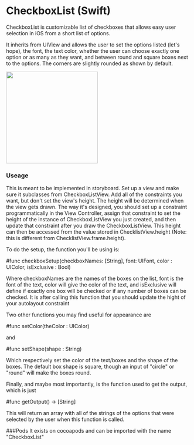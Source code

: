 # CheckboxList (Swift)

CheckboxList is customizable list of checkboxes that allows easy user selection in iOS from a short list of options.

It inherits from UIView and allows the user to set the options listed (let's hope), the font, the text color, whether the user can choose exactly one option or as many as they want, and between round and square boxes next to the options. The corners are slightly rounded as shown by default.



<img src="http://i.imgur.com/SJQj4BI.png" width="250">

### Useage

This is meant to be implemented in storyboard. Set up a view and make sure it subclasses from CheckboxListView. Add all of the constraints you want, but don't set the view's height. The height will be determined when the view gets drawn. The way it's designed, you should set up a constraint programmatically in the View Controller, assign that constraint to set the height of the instance of CheckboxListView you just created, and then update that constraint after you draw the CheckboxListView. This height can then be accessed from the value stored in ChecklistView.height (Note: this is different from ChecklistView.frame.height).

To do the setup, the function you'll be using is:


#func checkboxSetup(checkboxNames: [String], font: UIFont, color : UIColor, isExclusive : Bool)

Where checkboxNames are the names of the boxes on the list, font is the font of the text, color will give the color of the text, and isExclusive will define if exactly one box will be checked or if any number of boxes can be checked. It is after calling this function that you should update the hight of your autolayout constraint

Two other functions you may find useful for appearance are

#func setColor(theColor : UIColor)

and

#func setShape(shape : String)

Which respectively set the color of the text/boxes and the shape of the boxes. The default box shape is square, though an input of "circle" or "round" will make the boxes round.

Finally, and maybe most importantly, is the function used to get the output, which is just

#func getOutput() -> [String]

This will return an array with all of the strings of the options that were selected by the user when this function is called.

###Pods
It exists on cocoapods and can be imported with the name "CheckboxList"

